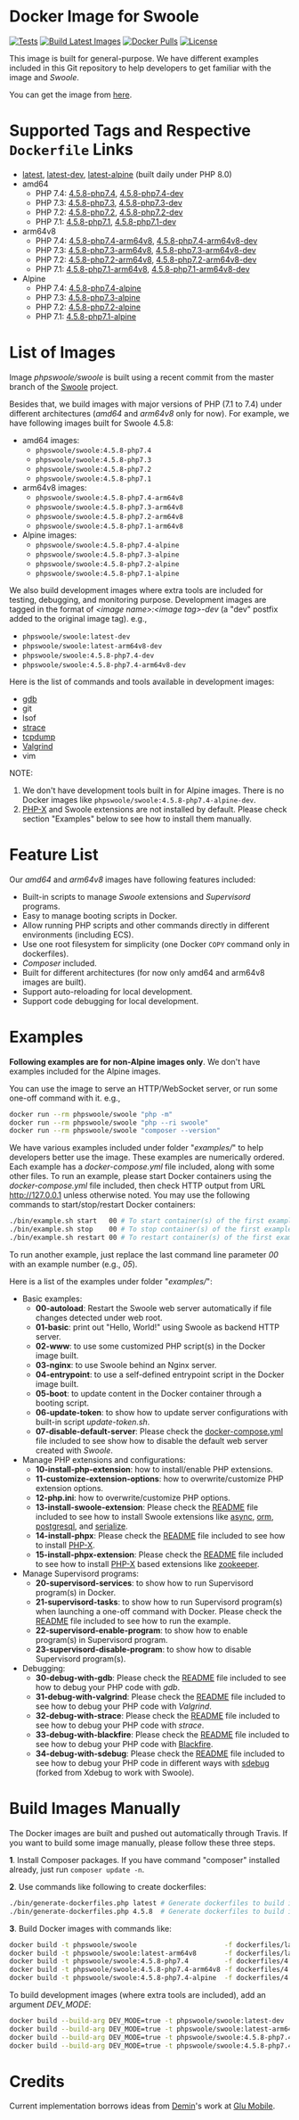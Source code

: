 # Docker Image for Swoole

[![Tests](https://github.com/swoole/docker-swoole/workflows/Tests/badge.svg)](https://github.com/swoole/docker-swoole/actions)
[![Build Latest Images](https://github.com/swoole/docker-swoole/workflows/Build%20Latest%20Images/badge.svg)](https://github.com/swoole/docker-swoole/actions)
[![Docker Pulls](https://img.shields.io/docker/pulls/phpswoole/swoole.svg)](https://hub.docker.com/r/phpswoole/swoole)
[![License](https://img.shields.io/badge/license-apache2-blue.svg)](https://github.com/swoole/docker-swoole/blob/master/LICENSE)

This image is built for general-purpose. We have different examples included in this Git repository to help developers
to get familiar with the image and _Swoole_.

You can get the image from [here](https://hub.docker.com/r/phpswoole/swoole).

# Supported Tags and Respective `Dockerfile` Links

* [latest](https://github.com/swoole/docker-swoole/blob/master/dockerfiles/latest/amd64/php8.0/Dockerfile), [latest-dev](https://github.com/swoole/docker-swoole/blob/master/dockerfiles/latest/amd64/php8.0/Dockerfile), [latest-alpine](https://github.com/swoole/docker-swoole/blob/master/dockerfiles/latest/alpine/php8.0/Dockerfile) (built daily under PHP 8.0)
* amd64
    * PHP 7.4: [4.5.8-php7.4](https://github.com/swoole/docker-swoole/blob/master/dockerfiles/4.5.8/amd64/php7.4/Dockerfile), [4.5.8-php7.4-dev](https://github.com/swoole/docker-swoole/blob/master/dockerfiles/4.5.8/amd64/php7.4/Dockerfile)
    * PHP 7.3: [4.5.8-php7.3](https://github.com/swoole/docker-swoole/blob/master/dockerfiles/4.5.8/amd64/php7.3/Dockerfile), [4.5.8-php7.3-dev](https://github.com/swoole/docker-swoole/blob/master/dockerfiles/4.5.8/amd64/php7.3/Dockerfile)
    * PHP 7.2: [4.5.8-php7.2](https://github.com/swoole/docker-swoole/blob/master/dockerfiles/4.5.8/amd64/php7.2/Dockerfile), [4.5.8-php7.2-dev](https://github.com/swoole/docker-swoole/blob/master/dockerfiles/4.5.8/amd64/php7.2/Dockerfile)
    * PHP 7.1: [4.5.8-php7.1](https://github.com/swoole/docker-swoole/blob/master/dockerfiles/4.5.8/amd64/php7.1/Dockerfile), [4.5.8-php7.1-dev](https://github.com/swoole/docker-swoole/blob/master/dockerfiles/4.5.8/amd64/php7.1/Dockerfile)
* arm64v8
    * PHP 7.4: [4.5.8-php7.4-arm64v8](https://github.com/swoole/docker-swoole/blob/master/dockerfiles/4.5.8/arm64v8/php7.4/Dockerfile), [4.5.8-php7.4-arm64v8-dev](https://github.com/swoole/docker-swoole/blob/master/dockerfiles/4.5.8/arm64v8/php7.4/Dockerfile)
    * PHP 7.3: [4.5.8-php7.3-arm64v8](https://github.com/swoole/docker-swoole/blob/master/dockerfiles/4.5.8/arm64v8/php7.3/Dockerfile), [4.5.8-php7.3-arm64v8-dev](https://github.com/swoole/docker-swoole/blob/master/dockerfiles/4.5.8/arm64v8/php7.3/Dockerfile)
    * PHP 7.2: [4.5.8-php7.2-arm64v8](https://github.com/swoole/docker-swoole/blob/master/dockerfiles/4.5.8/arm64v8/php7.2/Dockerfile), [4.5.8-php7.2-arm64v8-dev](https://github.com/swoole/docker-swoole/blob/master/dockerfiles/4.5.8/arm64v8/php7.2/Dockerfile)
    * PHP 7.1: [4.5.8-php7.1-arm64v8](https://github.com/swoole/docker-swoole/blob/master/dockerfiles/4.5.8/arm64v8/php7.1/Dockerfile), [4.5.8-php7.1-arm64v8-dev](https://github.com/swoole/docker-swoole/blob/master/dockerfiles/4.5.8/arm64v8/php7.1/Dockerfile)
* Alpine
    * PHP 7.4: [4.5.8-php7.4-alpine](https://github.com/swoole/docker-swoole/blob/master/dockerfiles/4.5.8/alpine/php7.4/Dockerfile)
    * PHP 7.3: [4.5.8-php7.3-alpine](https://github.com/swoole/docker-swoole/blob/master/dockerfiles/4.5.8/alpine/php7.3/Dockerfile)
    * PHP 7.2: [4.5.8-php7.2-alpine](https://github.com/swoole/docker-swoole/blob/master/dockerfiles/4.5.8/alpine/php7.2/Dockerfile)
    * PHP 7.1: [4.5.8-php7.1-alpine](https://github.com/swoole/docker-swoole/blob/master/dockerfiles/4.5.8/alpine/php7.1/Dockerfile)

# List of Images

Image _phpswoole/swoole_ is built using a recent commit from the master branch of the [Swoole](https://github.com/swoole/swoole-src) project.

Besides that, we build images with major versions of PHP (7.1 to 7.4) under different architectures (_amd64_ and
_arm64v8_ only for now). For example, we have following images built for Swoole 4.5.8:

* amd64 images:
    * `phpswoole/swoole:4.5.8-php7.4`
    * `phpswoole/swoole:4.5.8-php7.3`
    * `phpswoole/swoole:4.5.8-php7.2`
    * `phpswoole/swoole:4.5.8-php7.1`
* arm64v8 images:
    * `phpswoole/swoole:4.5.8-php7.4-arm64v8`
    * `phpswoole/swoole:4.5.8-php7.3-arm64v8`
    * `phpswoole/swoole:4.5.8-php7.2-arm64v8`
    * `phpswoole/swoole:4.5.8-php7.1-arm64v8`
* Alpine images:
    * `phpswoole/swoole:4.5.8-php7.4-alpine`
    * `phpswoole/swoole:4.5.8-php7.3-alpine`
    * `phpswoole/swoole:4.5.8-php7.2-alpine`
    * `phpswoole/swoole:4.5.8-php7.1-alpine`

We also build development images where extra tools are included for testing, debugging, and monitoring purpose.
Development images are tagged in the format of _&lt;image name&gt;:&lt;image tag&gt;-dev_ (a "dev" postfix added to the
original image tag). e.g.,

* `phpswoole/swoole:latest-dev`
* `phpswoole/swoole:latest-arm64v8-dev`
* `phpswoole/swoole:4.5.8-php7.4-dev`
* `phpswoole/swoole:4.5.8-php7.4-arm64v8-dev`

Here is the list of commands and tools available in development images:

* [gdb](https://www.gnu.org/s/gdb)
* git
* lsof
* [strace](https://strace.io)
* [tcpdump](https://www.tcpdump.org)
* [Valgrind](http://www.valgrind.org)
* vim

NOTE:

1. We don't have development tools built in for Alpine images. There is no Docker images like `phpswoole/swoole:4.5.8-php7.4-alpine-dev`.
2. [PHP-X](https://github.com/swoole/phpx) and Swoole extensions are not installed by default. Please check section "Examples" below to see how to install them manually.

# Feature List

Our _amd64_ and _arm64v8_ images have following features included:

* Built-in scripts to manage _Swoole_ extensions and _Supervisord_ programs.
* Easy to manage booting scripts in Docker.
* Allow running PHP scripts and other commands directly in different environments (including ECS).
* Use one root filesystem for simplicity (one Docker `COPY` command only in dockerfiles).
* _Composer_ included.
* Built for different architectures (for now only amd64 and arm64v8 images are built).
* Support auto-reloading for local development.
* Support code debugging for local development.

# Examples

**Following examples are for non-Alpine images only**. We don't have examples included for the Alpine images.

You can use the image to serve an HTTP/WebSocket server, or run some one-off command with it. e.g.,

```bash
docker run --rm phpswoole/swoole "php -m"
docker run --rm phpswoole/swoole "php --ri swoole"
docker run --rm phpswoole/swoole "composer --version"
```

We have various examples included under folder "_examples/_" to help developers better use the image. These examples are
numerically ordered. Each example has a _docker-compose.yml_ file included, along with some other files. To run an
example, please start Docker containers using the _docker-compose.yml_ file included, then check HTTP output from URL
http://127.0.0.1 unless otherwise noted. You may use the following commands to start/stop/restart Docker containers:

```bash
./bin/example.sh start   00 # To start container(s) of the first example.
./bin/example.sh stop    00 # To stop container(s) of the first example.
./bin/example.sh restart 00 # To restart container(s) of the first example.
```

To run another example, just replace the last command line parameter _00_ with an example number (e.g., _05_).

Here is a list of the examples under folder "_examples/_":

* Basic examples:
    * **00-autoload**: Restart the Swoole web server automatically if file changes detected under web root.
    * **01-basic**: print out "Hello, World!" using Swoole as backend HTTP server.
    * **02-www**: to use some customized PHP script(s) in the Docker image built.
    * **03-nginx**: to use Swoole behind an Nginx server.
    * **04-entrypoint**: to use a self-defined entrypoint script in the Docker image built.
    * **05-boot**: to update content in the Docker container through a booting script.
    * **06-update-token**: to show how to update server configurations with built-in script _update-token.sh_.
    * **07-disable-default-server**: Please check the [docker-compose.yml](https://github.com/swoole/docker-swoole/blob/master/examples/07-disable-default-server/docker-compose.yml) file included to see show how to disable the default web server created with _Swoole_.
* Manage PHP extensions and configurations:
    * **10-install-php-extension**: how to install/enable PHP extensions.
    * **11-customize-extension-options**: how to overwrite/customize PHP extension options.
    * **12-php.ini**: how to overwrite/customize PHP options.
    * **13-install-swoole-extension**: Please check the [README](https://github.com/swoole/docker-swoole/tree/master/examples/13-install-swoole-extension) file included to see how to install Swoole extensions like [async](https://github.com/swoole/ext-async), [orm](https://github.com/swoole/ext-orm), [postgresql](https://github.com/swoole/ext-postgresql), and [serialize](https://github.com/swoole/ext-serialize).
    * **14-install-phpx**: Please check the [README](https://github.com/swoole/docker-swoole/tree/master/examples/14-install-phpx) file included to see how to install [PHP-X](https://github.com/swoole/phpx).
    * **15-install-phpx-extension**: Please check the [README](https://github.com/swoole/docker-swoole/tree/master/examples/15-install-phpx-extension) file included to see how to install [PHP-X](https://github.com/swoole/phpx) based extensions like [zookeeper](https://github.com/swoole/ext-zookeeper).
* Manage Supervisord programs:
    * **20-supervisord-services**: to show how to run Supervisord program(s) in Docker.
    * **21-supervisord-tasks**: to show how to run Supervisord program(s) when launching a one-off command with Docker. Please check the [README](https://github.com/swoole/docker-swoole/tree/master/examples/21-supervisord-tasks) file included to see how to run the example.
    * **22-supervisord-enable-program**: to show how to enable program(s) in Supervisord program.
    * **23-supervisord-disable-program**: to show how to disable Supervisord program(s).
* Debugging:
    * **30-debug-with-gdb**: Please check the [README](https://github.com/swoole/docker-swoole/tree/master/examples/30-debug-with-gdb) file included to see how to debug your PHP code with _gdb_.
    * **31-debug-with-valgrind**: Please check the [README](https://github.com/swoole/docker-swoole/tree/master/examples/31-debug-with-valgrind) file included to see how to debug your PHP code with _Valgrind_.
    * **32-debug-with-strace**: Please check the [README](https://github.com/swoole/docker-swoole/tree/master/examples/32-debug-with-strace) file included to see how to debug your PHP code with _strace_.
    * **33-debug-with-blackfire**: Please check the [README](https://github.com/swoole/docker-swoole/tree/master/examples/33-debug-with-blackfire) file included to see how to debug your PHP code with [Blackfire](https://blackfire.io).
    * **34-debug-with-sdebug**: Please check the [README](https://github.com/swoole/docker-swoole/tree/master/examples/34-debug-with-sdebug) file included to see how to debug your PHP code in different ways with [sdebug](https://github.com/swoole/sdebug) (forked from Xdebug to work with Swoole).

# Build Images Manually

The Docker images are built and pushed out automatically through Travis. If you want to build some image manually, please
follow these three steps.

**1**. Install Composer packages. If you have command "composer" installed already, just run `composer update -n`.

**2**. Use commands like following to create dockerfiles:

```bash
./bin/generate-dockerfiles.php latest # Generate dockerfiles to build images from the master branch of Swoole.
./bin/generate-dockerfiles.php 4.5.8  # Generate dockerfiles to build images for Swoole 4.5.8.
```

**3**. Build Docker images with commands like:

```bash
docker build -t phpswoole/swoole                      -f dockerfiles/latest/amd64/php7.4/Dockerfile   .
docker build -t phpswoole/swoole:latest-arm64v8       -f dockerfiles/latest/arm64v8/php7.4/Dockerfile .
docker build -t phpswoole/swoole:4.5.8-php7.4         -f dockerfiles/4.5.8/amd64/php7.4/Dockerfile    .
docker build -t phpswoole/swoole:4.5.8-php7.4-arm64v8 -f dockerfiles/4.5.8/arm64v8/php7.4/Dockerfile  .
docker build -t phpswoole/swoole:4.5.8-php7.4-alpine  -f dockerfiles/4.5.8/alpine/php7.4/Dockerfile   .
```

To build development images (where extra tools are included), add an argument _DEV_MODE_:

```bash
docker build --build-arg DEV_MODE=true -t phpswoole/swoole:latest-dev               -f dockerfiles/latest/amd64/php7.4/Dockerfile   .
docker build --build-arg DEV_MODE=true -t phpswoole/swoole:latest-arm64v8-dev       -f dockerfiles/latest/arm64v8/php7.4/Dockerfile .
docker build --build-arg DEV_MODE=true -t phpswoole/swoole:4.5.8-php7.4-dev         -f dockerfiles/4.5.8/amd64/php7.4/Dockerfile    .
docker build --build-arg DEV_MODE=true -t phpswoole/swoole:4.5.8-php7.4-arm64v8-dev -f dockerfiles/4.5.8/arm64v8/php7.4/Dockerfile  .
```

# Credits

Current implementation borrows ideas from [Demin](https://github.com/deminy)'s work at [Glu Mobile](https://glu.com).
